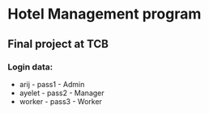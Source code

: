 # Hotel Management program

## Final project at TCB


### Login data:
* arij - pass1 - Admin
* ayelet - pass2 - Manager
* worker - pass3 - Worker